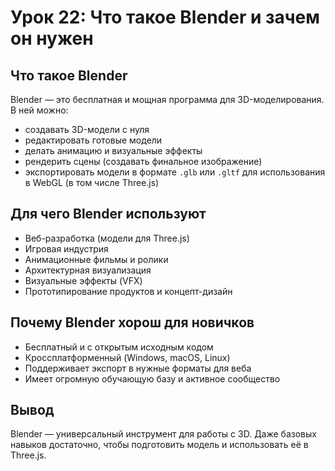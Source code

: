 # Урок 22: Что такое Blender и зачем он нужен

## Что такое Blender
Blender — это бесплатная и мощная программа для 3D-моделирования. В ней можно:
- создавать 3D-модели с нуля
- редактировать готовые модели
- делать анимацию и визуальные эффекты
- рендерить сцены (создавать финальное изображение)
- экспортировать модели в формате `.glb` или `.gltf` для использования в WebGL (в том числе Three.js)

## Для чего Blender используют
- Веб-разработка (модели для Three.js)
- Игровая индустрия
- Анимационные фильмы и ролики
- Архитектурная визуализация
- Визуальные эффекты (VFX)
- Прототипирование продуктов и концепт-дизайн

## Почему Blender хорош для новичков
- Бесплатный и с открытым исходным кодом
- Кроссплатформенный (Windows, macOS, Linux)
- Поддерживает экспорт в нужные форматы для веба
- Имеет огромную обучающую базу и активное сообщество

## Вывод
Blender — универсальный инструмент для работы с 3D. Даже базовых навыков достаточно, чтобы подготовить модель и использовать её в Three.js.
